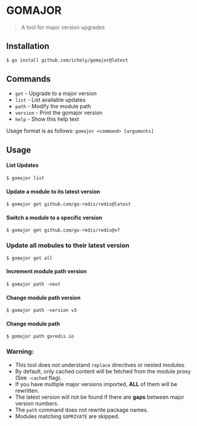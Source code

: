 # GOMAJOR

> A tool for major version upgrades

## Installation

```sh
$ go install github.com/icholy/gomajor@latest
```

## Commands

* `get` - Upgrade to a major version
* `list` - List available updates
* `path` - Modify the module path
* `version` - Print the gomajor version
* `help` - Show this help text

Usage format is as follows: `gomajor <command> [arguments]`

## Usage

#### List Updates

```
$ gomajor list
```

#### Update a module to its latest version

```
$ gomajor get github.com/go-redis/redis@latest
```

#### Switch a module to a specific version

```
$ gomajor get github.com/go-redis/redis@v7
```

### Update all mobules to their latest version

```
$ gomajor get all
```

#### Increment module path version

```
$ gomajor path -next
```

#### Change module path version

```
$ gomajor path -version v3
```

#### Change module path

```
$ gomajor path goredis.io
```

### Warning:

* This tool does not understand `replace` directives or nested modules.
* By default, only cached content will be fetched from the module proxy (See `-cached` flag).
* If you have multiple major versions imported, **ALL** of them will be rewritten.
* The latest version will not be found if there are **gaps** between major version numbers.
* The `path` command does not rewrite package names.
* Modules matching `GOPRIVATE` are skipped.
